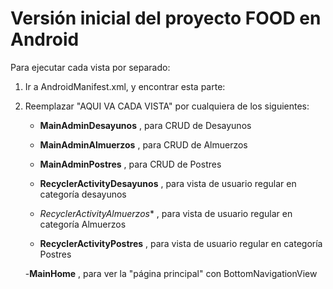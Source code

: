 # Versión inicial del proyecto FOOD en Android
Para ejecutar cada vista por separado:

1) Ir a AndroidManifest.xml, y encontrar esta parte:

      **<activity android:name="AQUI VA CADA VISTA">
            <intent-filter>
                <action android:name="android.intent.action.MAIN" />
                <category android:name="android.intent.category.LAUNCHER" />
            </intent-filter>
        </activity>**
        
2) Reemplazar "AQUI VA CADA VISTA" por cualquiera de los siguientes:
   - **MainAdminDesayunos** , para CRUD de Desayunos
    - **MainAdminAlmuerzos** , para CRUD de Almuerzos
   - **MainAdminPostres** , para CRUD de Postres
   
   - **RecyclerActivityDesayunos** , para vista de usuario regular en categoría desayunos
    - *RecyclerActivityAlmuerzos** , para vista de usuario regular en categoría Almuerzos
   - **RecyclerActivityPostres** , para vista de usuario regular en categoría Postres
   
   -**MainHome** , para ver la "página principal" con BottomNavigationView
        

